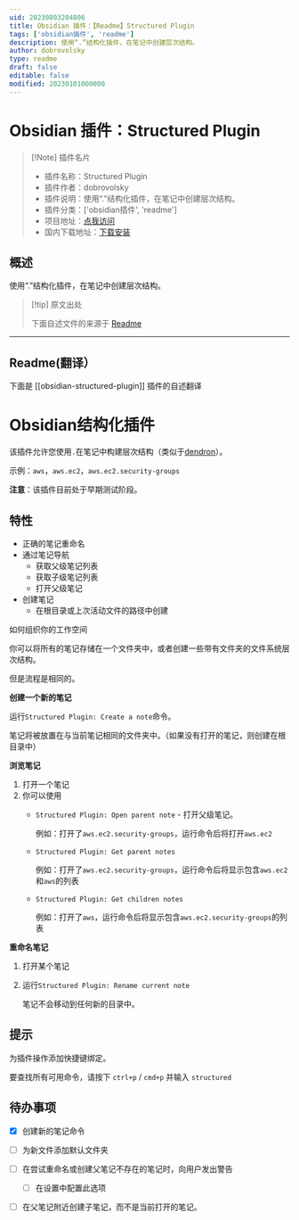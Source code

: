```yaml
---
uid: 20230803204806
title: Obsidian 插件：【Readme】Structured Plugin
tags: ['obsidian插件', 'readme']
description: 使用“.”结构化插件，在笔记中创建层次结构。
author: dobrovolsky
type: readme
draft: false
editable: false
modified: 20230101000000
---
```


# Obsidian 插件：Structured Plugin

> [!Note] 插件名片
> - 插件名称：Structured Plugin
> - 插件作者：dobrovolsky
> - 插件说明：使用“.”结构化插件，在笔记中创建层次结构。
> - 插件分类：['obsidian插件', 'readme']
> - 项目地址：[点我访问](https://github.com/dobrovolsky/obsidian-structure)
> - 国内下载地址：[下载安装](https://pkmer.cn/products/plugin/pluginMarket/?obsidian-structured-plugin)

## 概述

使用“.”结构化插件，在笔记中创建层次结构。



> [!tip] 原文出处
> 
>下面自述文件的来源于 [Readme](https://ghproxy.net/https://raw.githubusercontent.com/dobrovolsky/obsidian-structure/master/README.md)
> 

---

## Readme(翻译）

下面是 [[obsidian-structured-plugin]] 插件的自述翻译


# Obsidian结构化插件

该插件允许您使用`.`在笔记中构建层次结构（类似于[dendron](https://wiki.dendron.so/)）。

示例：`aws`，`aws.ec2`，`aws.ec2.security-groups`

**注意**：该插件目前处于早期测试阶段。

## 特性

-   正确的笔记重命名
-   通过笔记导航
    -   获取父级笔记列表
    -   获取子级笔记列表
    -   打开父级笔记
-   创建笔记
    -   在根目录或上次活动文件的路径中创建

如何组织你的工作空间

你可以将所有的笔记存储在一个文件夹中，或者创建一些带有文件夹的文件系统层次结构。

但是流程是相同的。

**创建一个新的笔记**

运行`Structured Plugin: Create a note`命令。

笔记将被放置在与当前笔记相同的文件夹中。（如果没有打开的笔记，则创建在根目录中）

**浏览笔记**

1. 打开一个笔记
2. 你可以使用
   - `Structured Plugin: Open parent note` - 打开父级笔记。

     例如：打开了`aws.ec2.security-groups`，运行命令后将打开`aws.ec2`

   - `Structured Plugin: Get parent notes`

     例如：打开了`aws.ec2.security-groups`，运行命令后将显示包含`aws.ec2`和`aws`的列表

   - `Structured Plugin: Get children notes`

     例如：打开了`aws`，运行命令后将显示包含`aws.ec2.security-groups`的列表

**重命名笔记**

1. 打开某个笔记
2. 运行`Structured Plugin: Rename current note`

   笔记不会移动到任何新的目录中。

## 提示

为插件操作添加快捷键绑定。

要查找所有可用命令，请按下 `ctrl+p` / `cmd+p` 并输入 `structured`

## 待办事项

-   [x] 创建新的笔记命令
-   [ ] 为新文件添加默认文件夹
-   [ ] 在尝试重命名或创建父笔记不存在的笔记时，向用户发出警告
    -   [ ] 在设置中配置此选项
-   [ ] 在父笔记附近创建子笔记，而不是当前打开的笔记。




